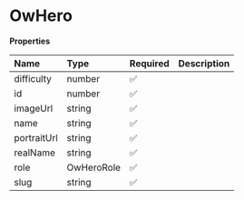 # OwHero

**Properties**

| Name        | Type       | Required | Description |
| :---------- | :--------- | :------- | :---------- |
| difficulty  | number     | ✅       |             |
| id          | number     | ✅       |             |
| imageUrl    | string     | ✅       |             |
| name        | string     | ✅       |             |
| portraitUrl | string     | ✅       |             |
| realName    | string     | ✅       |             |
| role        | OwHeroRole | ✅       |             |
| slug        | string     | ✅       |             |
